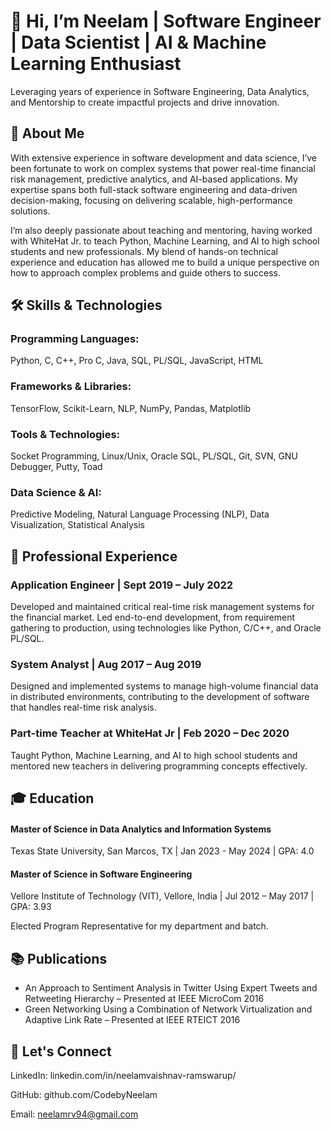 
# 👋 Hi, I’m Neelam | Software Engineer | Data Scientist | AI & Machine Learning Enthusiast

Leveraging years of experience in Software Engineering, Data Analytics, and Mentorship to create impactful projects and drive innovation.

## 🚀 About Me

With extensive experience in software development and data science, I’ve been fortunate to work on complex systems that power real-time financial risk management, predictive analytics, and AI-based applications. My expertise spans both full-stack software engineering and data-driven decision-making, focusing on delivering scalable, high-performance solutions.

I’m also deeply passionate about teaching and mentoring, having worked with WhiteHat Jr. to teach Python, Machine Learning, and AI to high school students and new professionals. My blend of hands-on technical experience and education has allowed me to build a unique perspective on how to approach complex problems and guide others to success.

## 🛠 Skills & Technologies

### Programming Languages:
Python, C, C++, Pro C, Java, SQL, PL/SQL, JavaScript, HTML
### Frameworks & Libraries:
TensorFlow, Scikit-Learn, NLP, NumPy, Pandas, Matplotlib
### Tools & Technologies:
Socket Programming, Linux/Unix, Oracle SQL, PL/SQL, Git, SVN, GNU Debugger, Putty, Toad
### Data Science & AI:
Predictive Modeling, Natural Language Processing (NLP), Data Visualization, Statistical Analysis


## 💼 Professional Experience

### Application Engineer | Sept 2019 – July 2022
Developed and maintained critical real-time risk management systems for the financial market. Led end-to-end development, from requirement gathering to production, using technologies like Python, C/C++, and Oracle PL/SQL.

### System Analyst | Aug 2017 – Aug 2019
Designed and implemented systems to manage high-volume financial data in distributed environments, contributing to the development of software that handles real-time risk analysis.

### Part-time Teacher at WhiteHat Jr | Feb 2020 – Dec 2020
Taught Python, Machine Learning, and AI to high school students and mentored new teachers in delivering programming concepts effectively.

## 🎓 Education
#### Master of Science in Data Analytics and Information Systems
Texas State University, San Marcos, TX | Jan 2023 - May 2024 | GPA: 4.0
#### Master of Science in Software Engineering
Vellore Institute of Technology (VIT), Vellore, India | Jul 2012 – May 2017 | GPA: 3.93

Elected Program Representative for my department and batch.

## 📚 Publications

- An Approach to Sentiment Analysis in Twitter Using Expert Tweets and Retweeting Hierarchy – Presented at IEEE MicroCom 2016
- Green Networking Using a Combination of Network Virtualization and Adaptive Link Rate – Presented at IEEE RTEICT 2016

## 🌟 Let's Connect

LinkedIn: linkedin.com/in/neelamvaishnav-ramswarup/

GitHub: github.com/CodebyNeelam

Email: neelamrv94@gmail.com
